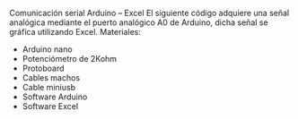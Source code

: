 Comunicación serial Arduino – Excel
El siguiente código adquiere una señal analógica mediante el puerto analógico A0 de Arduino, dicha señal se gráfica utilizando Excel.
Materiales:
-	Arduino nano
-	Potenciómetro de 2Kohm
-	Protoboard
-	Cables machos
-	Cable miniusb
-	Software Arduino
-	Software Excel
